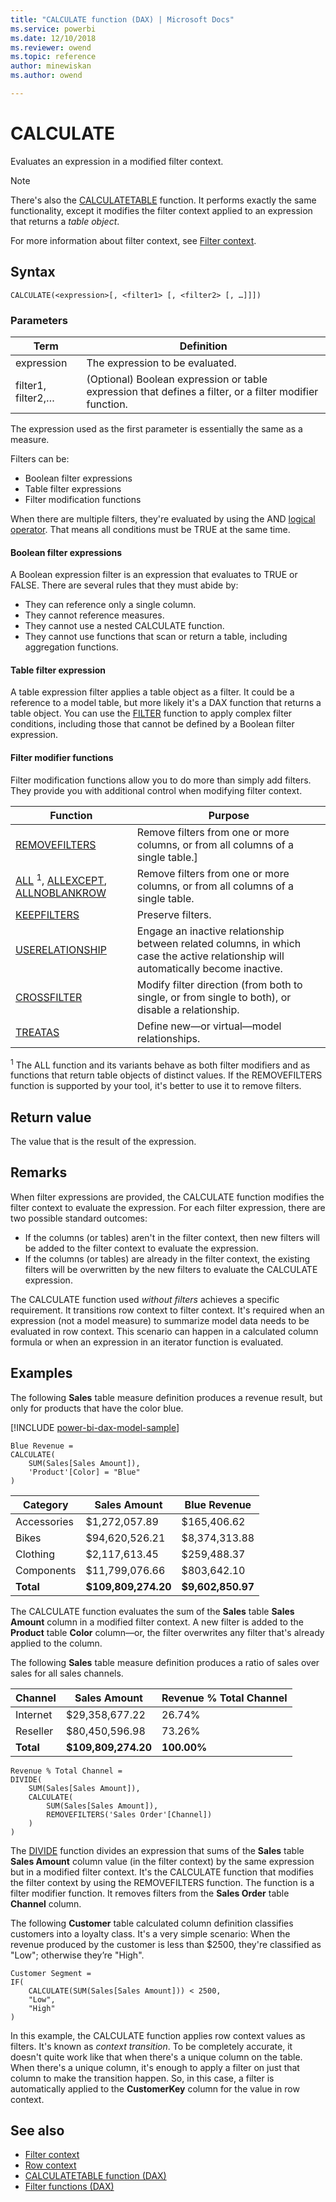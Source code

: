 ```yaml
---
title: "CALCULATE function (DAX) | Microsoft Docs"
ms.service: powerbi
ms.date: 12/10/2018
ms.reviewer: owend
ms.topic: reference
author: minewiskan
ms.author: owend

---
```

# CALCULATE

Evaluates an expression in a modified filter context.

> [!NOTE]
> There's also the [CALCULATETABLE](calculatetable-function-dax.md) function. It performs exactly the same functionality, except it modifies the filter context applied to an expression that returns a _table object_.
>
> For more information about filter context, see [Filter context](dax-overview.md#filter-context).

## Syntax

```dax
CALCULATE(<expression>[, <filter1> [, <filter2> [, …]]])
```

### Parameters

|Term|Definition|
|--------|--------------|
|expression|The expression to be evaluated.|
|filter1, filter2,…|(Optional) Boolean expression or table expression that defines a filter, or a filter modifier function.|

The expression used as the first parameter is essentially the same as a measure.

Filters can be:

- Boolean filter expressions
- Table filter expressions
- Filter modification functions

When there are multiple filters, they're evaluated by using the AND [logical operator](dax-operator-reference.md#logical-operators). That means all conditions must be TRUE at the same time.

#### Boolean filter expressions

A Boolean expression filter is an expression that evaluates to TRUE or FALSE. There are several rules that they must abide by:

- They can reference only a single column.
- They cannot reference measures.
- They cannot use a nested CALCULATE function.
- They cannot use functions that scan or return a table, including aggregation functions.

#### Table filter expression

A table expression filter applies a table object as a filter. It could be a reference to a model table, but more likely it's a DAX function that returns a table object. You can use the [FILTER](filter-function-dax.md) function to apply complex filter conditions, including those that cannot be defined by a Boolean filter expression.

#### Filter modifier functions

Filter modification functions allow you to do more than simply add filters. They provide you with additional control when modifying filter context.

|Function|Purpose|
|--------|--------------|
|[REMOVEFILTERS](removefilters-function-dax.md)|Remove filters from one or more columns, or from all columns of a single table.]
|[ALL](all-function-dax.md) <sup>1</sup>, [ALLEXCEPT](allexcept-function-dax.md), [ALLNOBLANKROW](allnoblankrow-function-dax.md)|Remove filters from one or more columns, or from all columns of a single table.|
|[KEEPFILTERS](keepfilters-function-dax.md)|Preserve filters.|
|[USERELATIONSHIP](userelationship-function-dax.md)|Engage an inactive relationship between related columns, in which case the active relationship will automatically become inactive.|
|[CROSSFILTER](crossfilter-function-dax.md)|Modify filter direction (from both to single, or from single to both), or disable a relationship.|
|[TREATAS](treatas-function.md)|Define new—or virtual—model relationships.|

<sup>1</sup> The ALL function and its variants behave as both filter modifiers and as functions that return table objects of distinct values. If the REMOVEFILTERS function is supported by your tool, it's better to use it to remove filters.

## Return value

The value that is the result of the expression.

## Remarks

When filter expressions are provided, the CALCULATE function modifies the filter context to evaluate the expression. For each filter expression, there are two possible standard outcomes:

- If the columns (or tables) aren't in the filter context, then new filters will be added to the filter context to evaluate the expression.
- If the columns (or tables) are already in the filter context, the existing filters will be overwritten by the new filters to evaluate the CALCULATE expression.

The CALCULATE function used _without filters_ achieves a specific requirement. It transitions row context to filter context. It's required when an expression (not a model measure) to summarize model data needs to be evaluated in row context. This scenario can happen in a calculated column formula or when an expression in an iterator function is evaluated.

## Examples

The following **Sales** table measure definition produces a revenue result, but only for products that have the color blue.

[!INCLUDE [power-bi-dax-model-sample](includes/power-bi-dax-model-sample.md)]

```dax
Blue Revenue =
CALCULATE(
    SUM(Sales[Sales Amount]),
    'Product'[Color] = "Blue"
)
```

|Category|Sales Amount|Blue Revenue|
|--------|------------|------------|
|Accessories|$1,272,057.89|$165,406.62|
|Bikes|$94,620,526.21|$8,374,313.88|
|Clothing|$2,117,613.45|$259,488.37|
|Components|$11,799,076.66|$803,642.10|
|**Total**|**$109,809,274.20**|**$9,602,850.97**|

The CALCULATE function evaluates the sum of the **Sales** table **Sales Amount** column in a modified filter context. A new filter is added to the **Product** table **Color** column—or, the filter overwrites any filter that's already applied to the column.

The following **Sales** table measure definition produces a ratio of sales over sales for all sales channels.

|Channel|Sales Amount|Revenue % Total Channel|  
|-------|------------|-----------------------|
|Internet|$29,358,677.22|26.74%|
|Reseller|$80,450,596.98|73.26%|
|**Total**|**$109,809,274.20**|**100.00%**|

```dax
Revenue % Total Channel =
DIVIDE(
    SUM(Sales[Sales Amount]),
    CALCULATE(
        SUM(Sales[Sales Amount]),
        REMOVEFILTERS('Sales Order'[Channel])
    )
)
```

The [DIVIDE](divide-function-dax.md) function divides an expression that sums of the **Sales** table **Sales Amount** column value (in the filter context) by the same expression but in a modified filter context. It's the CALCULATE function that modifies the filter context by using the REMOVEFILTERS function. The function is a filter modifier function. It removes filters from the **Sales Order** table **Channel** column.

The following **Customer** table calculated column definition classifies customers into a loyalty class.  It's a very simple scenario: When the revenue produced by the customer is less than $2500, they're classified as "Low"; otherwise they’re "High".

```dax
Customer Segment =
IF(
    CALCULATE(SUM(Sales[Sales Amount])) < 2500,
    "Low",
    "High"
)
```

In this example, the CALCULATE function applies row context values as filters. It's known as _context transition_. To be completely accurate, it doesn't quite work like that when there's a unique column on the table. When there's a unique column, it's enough to apply a filter on just that column to make the transition happen. So, in this case, a filter is automatically applied to the **CustomerKey** column for the value in row context.

## See also

- [Filter context](dax-overview.md#filter-context)
- [Row context](dax-overview.md#row-context)
- [CALCULATETABLE function (DAX)](calculatetable-function-dax.md)
- [Filter functions (DAX)](filter-functions-dax.md)
